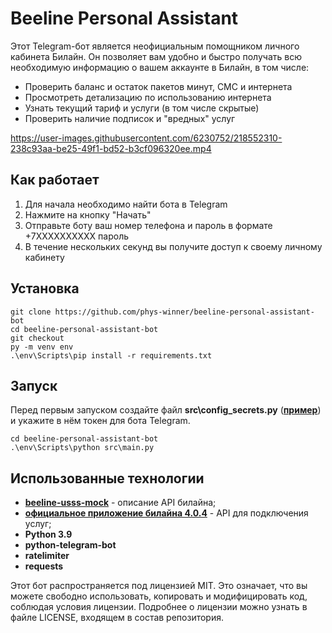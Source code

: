 # Beeline Personal Assistant
Этот Telegram-бот является неофициальным помощником личного кабинета Билайн. Он позволяет вам удобно и быстро получать всю необходимую информацию о вашем аккаунте в Билайн, в том числе:
- Проверить баланс и остаток пакетов минут, СМС и интернета
- Просмотреть детализацию по использованию интернета
- Узнать текущий тариф и услуги (в том числе скрытые)
- Проверить наличие подписок и "вредных" услуг

https://user-images.githubusercontent.com/6230752/218552310-238c93aa-be25-49f1-bd52-b3cf096320ee.mp4

## Как работает
1. Для начала необходимо найти бота в Telegram 
2. Нажмите на кнопку "Начать"
3. Отправьте боту ваш номер телефона и пароль в формате +7XXXXXXXXXX пароль
4. В течение нескольких секунд вы получите доступ к своему личному кабинету


## Установка

    git clone https://github.com/phys-winner/beeline-personal-assistant-bot
    cd beeline-personal-assistant-bot
    git checkout
    py -m venv env
    .\env\Scripts\pip install -r requirements.txt

## Запуск
Перед первым запуском создайте файл **src\config_secrets.py** ([**пример**](src/config_secrets.example.py)) и укажите в нём токен для бота Telegram.

    cd beeline-personal-assistant-bot
    .\env\Scripts\python src\main.py


## Использованные технологии

- [**beeline-usss-mock**](https://github.com/arthurvaverko-kaltura/beeline-usss-mock) - описание API билайна;
- [**официальное приложение билайна 4.0.4**](https://4pda.to/forum/index.php?s=&showtopic=258284&view=findpost&p=79490601) - API для подключения услуг;
- **Python 3.9**
- **python-telegram-bot**
- **ratelimiter**
- **requests**



Этот бот распространяется под лицензией MIT. Это означает, что вы можете свободно использовать, копировать и модифицировать код, соблюдая условия лицензии. Подробнее о лицензии можно узнать в файле LICENSE, входящем в состав репозитория.
